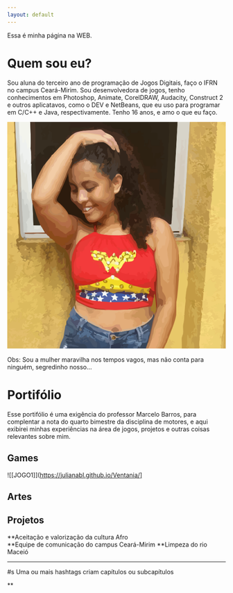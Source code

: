 ```yaml
---
layout: default 
---
```


Essa é minha página na WEB.

# Quem sou eu?

Sou aluna do terceiro ano de programação de Jogos Digitais, faço o IFRN no campus Ceará-Mirim. Sou desenvolvedora de jogos, tenho conhecimentos em Photoshop, Animate, CorelDRAW, Audacity, Construct 2 e outros aplicatavos, como o DEV e NetBeans, que eu uso para programar em C/C++ e Java, respectivamente. Tenho 16 anos, e amo o que eu faço. 

![](arte.png)

Obs: Sou a mulher maravilha nos tempos vagos, mas não conta para ninguém, segredinho nosso...

# Portifólio 


Esse portifólio é uma exigência do professor Marcelo Barros, para complentar a nota do quarto bimestre da disciplina de motores, e aqui exibirei minhas experiências na área de jogos, projetos e outras coisas relevantes sobre mim.    


## Games 

![[JOGO1]](https://julianabl.github.io/Ventania/]

## Artes 


## Projetos 

**Aceitação e valorização da cultura Afro    
**Equipe de comunicação do campus Ceará-Mirim 
**Limpeza do rio Maceió 

* * *
#s Uma ou mais hashtags criam capítulos ou subcapítulos 

** 

